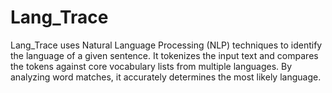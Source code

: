 # Lang_Trace
Lang_Trace uses Natural Language Processing (NLP) techniques to identify the language of a given sentence. It tokenizes the input text and compares the tokens against core vocabulary lists from multiple languages. By analyzing word matches, it accurately determines the most likely language.
